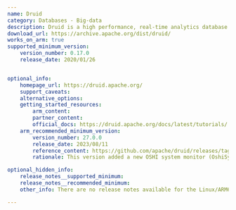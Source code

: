 ```yaml
---
name: Druid
category: Databases - Big-data
description: Druid is a high performance, real-time analytics database that delivers sub-second queries on streaming and batch data at scale and under load.
download_url: https://archive.apache.org/dist/druid/
works_on_arm: true
supported_minimum_version:
    version_number: 0.17.0
    release_date: 2020/01/26


optional_info:
    homepage_url: https://druid.apache.org/
    support_caveats:
    alternative_options:
    getting_started_resources:
        arm_content:
        partner_content:
        official_docs: https://druid.apache.org/docs/latest/tutorials/
    arm_recommended_minimum_version:
        version_number: 27.0.0
        release_date: 2023/08/11
        reference_content: https://github.com/apache/druid/releases/tag/druid-27.0.0
        rationale: This version added a new OSHI system monitor (OshiSysMonitor) to replace SysMonitor. The new monitor has a wider support for different machine architectures including ARM instances.

optional_hidden_info:
    release_notes__supported_minimum:
    release_notes__recommended_minimum:
    other_info: There are no release notes available for the Linux/ARM64. Druid seems platform-independent. The first release after the incubation phase, i.e. 0.17.0, is successfully tested on the Neoverse N1 via tar and Druid website can be accessed with release 0.17.0.

---
```

